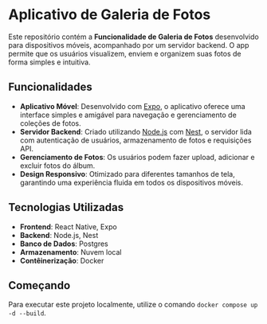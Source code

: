 # Aplicativo de Galeria de Fotos

Este repositório contém a **Funcionalidade de Galeria de Fotos** desenvolvido para dispositivos móveis, acompanhado por um servidor backend. O app permite que os usuários visualizem, enviem e organizem suas fotos de forma simples e intuitiva.

## Funcionalidades

- **Aplicativo Móvel**: Desenvolvido com [Expo](https://expo.dev/), o aplicativo oferece uma interface simples e amigável para navegação e gerenciamento de coleções de fotos.
- **Servidor Backend**: Criado utilizando [Node.js](https://nodejs.org/en) com [Nest](https://nestjs.com/), o servidor lida com autenticação de usuários, armazenamento de fotos e requisições API.
- **Gerenciamento de Fotos**: Os usuários podem fazer upload, adicionar e excluir fotos do álbum.
- **Design Responsivo**: Otimizado para diferentes tamanhos de tela, garantindo uma experiência fluida em todos os dispositivos móveis.

## Tecnologias Utilizadas

- **Frontend**: React Native, Expo
- **Backend**: Node.js, Nest
- **Banco de Dados**: Postgres
- **Armazenamento**: Nuvem local
- **Contêinerização**: Docker

## Começando

Para executar este projeto localmente, utilize o comando `docker compose up -d --build`.
